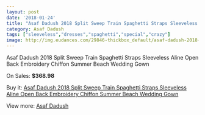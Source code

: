 ```yaml
---
layout: post
date: '2018-01-24'
title: "Asaf Dadush 2018 Split Sweep Train Spaghetti Straps Sleeveless Aline Open Back Embroidery Chiffon Summer Beach Wedding Gown"
category: Asaf Dadush
tags: ["sleeveless","dresses","spaghetti","special","crazy"]
image: http://img.eudances.com/29846-thickbox_default/asaf-dadush-2018-split-sweep-train-spaghetti-straps-sleeveless-aline-open-back-embroidery-chiffon-summer-beach-wedding-gown.jpg
---
```

Asaf Dadush 2018 Split Sweep Train Spaghetti Straps Sleeveless Aline Open Back Embroidery Chiffon Summer Beach Wedding Gown

On Sales: **$368.98**
<a href="https://www.eudances.com/en/asaf-dadush/9616-asaf-dadush-2018-split-sweep-train-spaghetti-straps-sleeveless-aline-open-back-embroidery-chiffon-summer-beach-wedding-gown.html"><amp-img layout="responsive" width="600" height="600" src="//img.eudances.com/29846-thickbox_default/asaf-dadush-2018-split-sweep-train-spaghetti-straps-sleeveless-aline-open-back-embroidery-chiffon-summer-beach-wedding-gown.jpg" alt="Asaf Dadush 2018 Split Sweep Train Spaghetti Straps Sleeveless Aline Open Back Embroidery Chiffon Summer Beach Wedding Gown 0" /></a>
<a href="https://www.eudances.com/en/asaf-dadush/9616-asaf-dadush-2018-split-sweep-train-spaghetti-straps-sleeveless-aline-open-back-embroidery-chiffon-summer-beach-wedding-gown.html"><amp-img layout="responsive" width="600" height="600" src="//img.eudances.com/29852-thickbox_default/asaf-dadush-2018-split-sweep-train-spaghetti-straps-sleeveless-aline-open-back-embroidery-chiffon-summer-beach-wedding-gown.jpg" alt="Asaf Dadush 2018 Split Sweep Train Spaghetti Straps Sleeveless Aline Open Back Embroidery Chiffon Summer Beach Wedding Gown 1" /></a>
<a href="https://www.eudances.com/en/asaf-dadush/9616-asaf-dadush-2018-split-sweep-train-spaghetti-straps-sleeveless-aline-open-back-embroidery-chiffon-summer-beach-wedding-gown.html"><amp-img layout="responsive" width="600" height="600" src="//img.eudances.com/29851-thickbox_default/asaf-dadush-2018-split-sweep-train-spaghetti-straps-sleeveless-aline-open-back-embroidery-chiffon-summer-beach-wedding-gown.jpg" alt="Asaf Dadush 2018 Split Sweep Train Spaghetti Straps Sleeveless Aline Open Back Embroidery Chiffon Summer Beach Wedding Gown 2" /></a>
<a href="https://www.eudances.com/en/asaf-dadush/9616-asaf-dadush-2018-split-sweep-train-spaghetti-straps-sleeveless-aline-open-back-embroidery-chiffon-summer-beach-wedding-gown.html"><amp-img layout="responsive" width="600" height="600" src="//img.eudances.com/29850-thickbox_default/asaf-dadush-2018-split-sweep-train-spaghetti-straps-sleeveless-aline-open-back-embroidery-chiffon-summer-beach-wedding-gown.jpg" alt="Asaf Dadush 2018 Split Sweep Train Spaghetti Straps Sleeveless Aline Open Back Embroidery Chiffon Summer Beach Wedding Gown 3" /></a>
<a href="https://www.eudances.com/en/asaf-dadush/9616-asaf-dadush-2018-split-sweep-train-spaghetti-straps-sleeveless-aline-open-back-embroidery-chiffon-summer-beach-wedding-gown.html"><amp-img layout="responsive" width="600" height="600" src="//img.eudances.com/29849-thickbox_default/asaf-dadush-2018-split-sweep-train-spaghetti-straps-sleeveless-aline-open-back-embroidery-chiffon-summer-beach-wedding-gown.jpg" alt="Asaf Dadush 2018 Split Sweep Train Spaghetti Straps Sleeveless Aline Open Back Embroidery Chiffon Summer Beach Wedding Gown 4" /></a>
<a href="https://www.eudances.com/en/asaf-dadush/9616-asaf-dadush-2018-split-sweep-train-spaghetti-straps-sleeveless-aline-open-back-embroidery-chiffon-summer-beach-wedding-gown.html"><amp-img layout="responsive" width="600" height="600" src="//img.eudances.com/29848-thickbox_default/asaf-dadush-2018-split-sweep-train-spaghetti-straps-sleeveless-aline-open-back-embroidery-chiffon-summer-beach-wedding-gown.jpg" alt="Asaf Dadush 2018 Split Sweep Train Spaghetti Straps Sleeveless Aline Open Back Embroidery Chiffon Summer Beach Wedding Gown 5" /></a>
<a href="https://www.eudances.com/en/asaf-dadush/9616-asaf-dadush-2018-split-sweep-train-spaghetti-straps-sleeveless-aline-open-back-embroidery-chiffon-summer-beach-wedding-gown.html"><amp-img layout="responsive" width="600" height="600" src="//img.eudances.com/29847-thickbox_default/asaf-dadush-2018-split-sweep-train-spaghetti-straps-sleeveless-aline-open-back-embroidery-chiffon-summer-beach-wedding-gown.jpg" alt="Asaf Dadush 2018 Split Sweep Train Spaghetti Straps Sleeveless Aline Open Back Embroidery Chiffon Summer Beach Wedding Gown 6" /></a>

Buy it: [Asaf Dadush 2018 Split Sweep Train Spaghetti Straps Sleeveless Aline Open Back Embroidery Chiffon Summer Beach Wedding Gown](https://www.eudances.com/en/asaf-dadush/9616-asaf-dadush-2018-split-sweep-train-spaghetti-straps-sleeveless-aline-open-back-embroidery-chiffon-summer-beach-wedding-gown.html "Asaf Dadush 2018 Split Sweep Train Spaghetti Straps Sleeveless Aline Open Back Embroidery Chiffon Summer Beach Wedding Gown")

View more: [Asaf Dadush](https://www.eudances.com/en/148-asaf-dadush "Asaf Dadush")